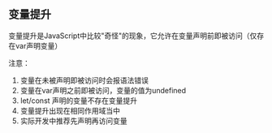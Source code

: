 ## 变量提升


变量提升是JavaScript中比较"奇怪"的现象，它允许在变量声明前即被访问（仅存在var声明变量）

注意：
1. 变量在未被声明即被访问时会报语法错误
2. 变量在var声明之前即被访问，变量的值为undefined
3. let/const 声明的变量不存在变量提升
4. 变量提升出现在相同作用域当中
5. 实际开发中推荐先声明再访问变量


